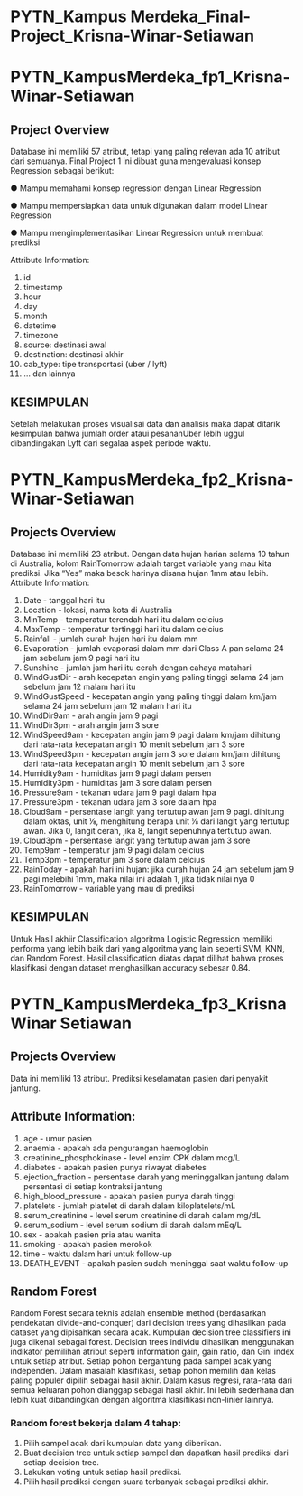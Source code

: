 # PYTN_Kampus Merdeka_Final-Project_Krisna-Winar-Setiawan

# PYTN_KampusMerdeka_fp1_Krisna-Winar-Setiawan
## Project Overview
Database ini memiliki 57 atribut, tetapi yang paling relevan ada 10 atribut dari semuanya.
Final Project 1 ini dibuat guna mengevaluasi konsep Regression sebagai berikut:

● Mampu memahami konsep regression dengan Linear Regression 

● Mampu mempersiapkan data untuk digunakan dalam model Linear Regression

● Mampu mengimplementasikan Linear Regression untuk membuat prediksi

Attribute Information:
1. id
2. timestamp
3. hour
4. day
5. month
6. datetime
7. timezone
8. source: destinasi awal
9. destination: destinasi akhir
10. cab_type: tipe transportasi (uber / lyft)
11. … dan lainnya

## KESIMPULAN
Setelah melakukan proses visualisai data dan analisis maka dapat ditarik kesimpulan bahwa jumlah order ataui pesananUber lebih uggul dibandingakan Lyft dari segalaa aspek periode waktu.

# PYTN_KampusMerdeka_fp2_Krisna-Winar-Setiawan
## Projects Overview
Database ini memiliki 23 atribut. Dengan data hujan harian selama 10 tahun di Australia,
kolom RainTomorrow adalah target variable yang mau kita prediksi. Jika “Yes” maka
besok harinya disana hujan 1mm atau lebih.
Attribute Information:
1. Date - tanggal hari itu
2. Location - lokasi, nama kota di Australia
3. MinTemp - temperatur terendah hari itu dalam celcius
4. MaxTemp - temperatur tertinggi hari itu dalam celcius
5. Rainfall - jumlah curah hujan hari itu dalam mm
6. Evaporation - jumlah evaporasi dalam mm dari Class A pan selama 24 jam
sebelum jam 9 pagi hari itu
7. Sunshine - jumlah jam hari itu cerah dengan cahaya matahari
8. WindGustDir - arah kecepatan angin yang paling tinggi selama 24 jam sebelum
jam 12 malam hari itu
9. WindGustSpeed - kecepatan angin yang paling tinggi dalam km/jam selama 24
jam sebelum jam 12 malam hari itu
10. WindDir9am - arah angin jam 9 pagi
11. WindDir3pm - arah angin jam 3 sore
12. WindSpeed9am - kecepatan angin jam 9 pagi dalam km/jam dihitung dari
rata-rata kecepatan angin 10 menit sebelum jam 3 sore
13. WindSpeed3pm - kecepatan angin jam 3 sore dalam km/jam dihitung dari
rata-rata kecepatan angin 10 menit sebelum jam 3 sore
14. Humidity9am - humiditas jam 9 pagi dalam persen
15. Humidity3pm - humiditas jam 3 sore dalam persen
16. Pressure9am - tekanan udara jam 9 pagi dalam hpa
17. Pressure3pm - tekanan udara jam 3 sore dalam hpa
18. Cloud9am - persentase langit yang tertutup awan jam 9 pagi. dihitung dalam
oktas, unit ⅛, menghitung berapa unit ⅛ dari langit yang tertutup awan. Jika 0,
langit cerah, jika 8, langit sepenuhnya tertutup awan.
19. Cloud3pm - persentase langit yang tertutup awan jam 3 sore
20. Temp9am - temperatur jam 9 pagi dalam celcius
21. Temp3pm - temperatur jam 3 sore dalam celcius
22. RainToday - apakah hari ini hujan: jika curah hujan 24 jam sebelum jam 9 pagi
melebihi 1mm, maka nilai ini adalah 1, jika tidak nilai nya 0
23. RainTomorrow - variable yang mau di prediksi

## KESIMPULAN
Untuk Hasil akhiir Classification algoritma Logistic Regression memiliki performa yang lebih baik dari yang algoritma yang lain seperti SVM, KNN, dan Random Forest. Hasil classification diatas dapat dilihat bahwa proses klasifikasi dengan dataset menghasilkan accuracy sebesar 0.84. 


# PYTN_KampusMerdeka_fp3_Krisna Winar Setiawan
## Projects Overview
Data ini memiliki 13 atribut. Prediksi keselamatan pasien dari penyakit jantung.
## Attribute Information:
1. age - umur pasien
2. anaemia - apakah ada pengurangan haemoglobin
3. creatinine_phosphokinase - level enzim CPK dalam mcg/L
4. diabetes - apakah pasien punya riwayat diabetes
5. ejection_fraction - persentase darah yang meninggalkan jantung dalam persentasi
di setiap kontraksi jantung
6. high_blood_pressure - apakah pasien punya darah tinggi
7. platelets - jumlah platelet di darah dalam kiloplatelets/mL
8. serum_creatinine - level serum creatinine di darah dalam mg/dL
9. serum_sodium - level serum sodium di darah dalam mEq/L
10. sex - apakah pasien pria atau wanita
11. smoking - apakah pasien merokok
12. time - waktu dalam hari untuk follow-up
13. DEATH_EVENT - apakah pasien sudah meninggal saat waktu follow-up

## Random Forest
Random Forest secara teknis adalah ensemble method (berdasarkan pendekatan divide-and-conquer) dari decision trees yang dihasilkan pada dataset yang dipisahkan secara acak. Kumpulan decision tree classifiers ini juga dikenal sebagai forest. Decision trees individu dihasilkan menggunakan indikator pemilihan atribut seperti information gain, gain ratio, dan Gini index untuk setiap atribut. Setiap pohon bergantung pada sampel acak yang independen. Dalam masalah klasifikasi, setiap pohon memilih dan kelas paling populer dipilih sebagai hasil akhir. Dalam kasus regresi, rata-rata dari semua keluaran pohon dianggap sebagai hasil akhir. Ini lebih sederhana dan lebih kuat dibandingkan dengan algoritma klasifikasi non-linier lainnya.

### Random forest bekerja dalam 4 tahap:

1. Pilih sampel acak dari kumpulan data yang diberikan.
2. Buat decision tree untuk setiap sampel dan dapatkan hasil prediksi dari setiap decision tree.
3. Lakukan voting untuk setiap hasil prediksi.
4. Pilih hasil prediksi dengan suara terbanyak sebagai prediksi akhir.
